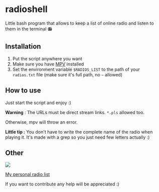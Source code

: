 # radioshell
Little bash program that allows to keep a list of online radio and listen to them in the terminal 📻

## Installation
1. Put the script anywhere you want
2. Make sure you have [MPV](https://mpv.io/) installed
3. Set the environment variable `$RADIOS_LIST` to the path of your `radios.txt` file (make sure it's full path, no `~` allowed)

## How to use

Just start the script and enjoy :)

**Warning** : The URLs must be direct stream links. `*.pls` allowed too.

Otherwise, mpv will throw an error.

**Little tip :** You don't have to write the complete name of the radio when playing it. It's made with a grep so you just need few letters actually :)

## Other

![](https://tilde.town/~von/assets/media/sFU6.png)

[My personal radio list](https://cloud.disroot.org/s/Ds8JbfrosxTnnje)

If you want to contribute any help will be appreciated :)
